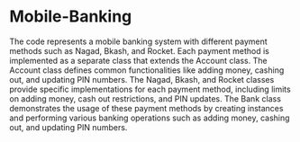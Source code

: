# Mobile-Banking
The code represents a mobile banking system with different payment methods such as Nagad, Bkash, and Rocket. Each payment method is implemented as a separate class that extends the Account class. The Account class defines common functionalities like adding money, cashing out, and updating PIN numbers. The Nagad, Bkash, and Rocket classes provide specific implementations for each payment method, including limits on adding money, cash out restrictions, and PIN updates. The Bank class demonstrates the usage of these payment methods by creating instances and performing various banking operations such as adding money, cashing out, and updating PIN numbers.
